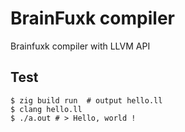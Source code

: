 # BrainFuxk compiler
Brainfuxk compiler with LLVM API

## Test
```
$ zig build run  # output hello.ll
$ clang hello.ll
$ ./a.out # > Hello, world !
```
